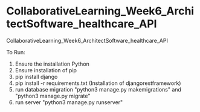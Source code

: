 # CollaborativeLearning_Week6_ArchitectSoftware_healthcare_API
CollaborativeLearning_Week6_ArchitectSoftware_healthcare_API

To Run:
1. Ensure the installation Python
2. Ensure installation of pip
3. pip install django
4. pip install -r requirements.txt (Installation of djangorestframework)
5. run database migration "python3 manage.py makemigrations" and "python3 manage.py migrate"
6. run server "python3 manage.py runserver"
